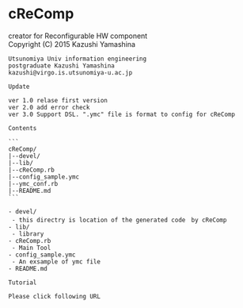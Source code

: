 cReComp
===============================
creator for Reconfigurable HW component  
Copyright (C) 2015 Kazushi Yamashina  
  
~~~~
Utsunomiya Univ information engineering  
postgraduate Kazushi Yamashina  
kazushi@virgo.is.utsunomiya-u.ac.jp  
  
Update

ver 1.0 relase first version
ver 2.0 add error check
ver 3.0 Support DSL. ".ymc" file is format to config for cReComp

Contents

```
cReComp/
|--devel/
|--lib/
|--cReComp.rb
|--config_sample.ymc
|--ymc_conf.rb
|--README.md
```

- devel/
 - this directry is location of the generated code　by cReComp
- lib/
 - library
- cReComp.rb
 - Main Tool
- config_sample.ymc
 - An exsample of ymc file
- README.md

Tutorial

Please click following URL
